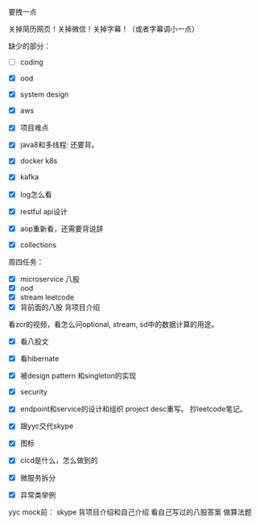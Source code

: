 要拽一点

关掉简历网页！关掉微信！关掉字幕！（或者字幕调小一点）


缺少的部分：
- [ ] coding
- [x] ood
- [x] system design
- [x] aws
- [x] 项目难点
- [x] java8和多线程: 还要背。
- [x] docker k8s 
- [x] kafka
- [x] log怎么看
- [x] restful api设计
- [x] aop重新看，还需要背说辞
- [x] collections



周四任务：
- [x] microservice 八股
- [x] ood
- [x] stream
leetcode
- [x] 背前面的八股
背项目介绍

看zcr的视频，看怎么问optional, stream, sd中的数据计算的用途。
- [x] 看八股文
- [x] 看hibernate
- [x] 被design pattern 和singleton的实现
- [x] security
- [x] endpoint和service的设计和组织
project desc重写。
抄leetcode笔记。
- [x] 跟yyc交代skype
- [x] 图标
- [x] cicd是什么，怎么做到的
- [x] 微服务拆分
- [x] 异常类举例



yyc mock前：
skype
背项目介绍和自己介绍
看自己写过的八股答案
做算法题